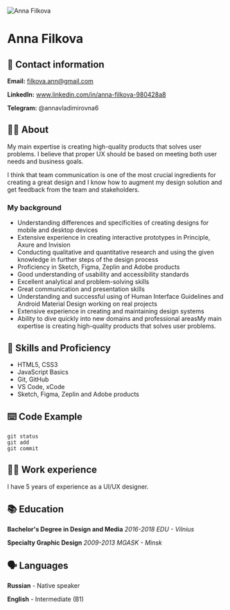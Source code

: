 ![Anna Filkova](https://media-exp1.licdn.com/dms/image/C4D03AQGbbZ8Z9L_3ew/profile-displayphoto-shrink_400_400/0/1572800512271?e=1664409600&v=beta&t=N2FhT7YEgOFen131Bn91f2qd3wnOvwLnilShs47Mhrc)
# **Anna Filkova**

## :iphone: Contact information
**Email:** filkova.ann@gmail.com 

**LinkedIn:** www.linkedin.com/in/anna-filkova-980428a8

**Telegram:** @annavladimirovna6

## :raising_hand_woman: About
My main expertise is creating high-quality products that solves user problems. I believe that proper UX should be based on meeting both user needs and business goals. 

I think that team communication is one of the most crucial ingredients for creating a great design and I know how to augment my design solution and get feedback from the team and stakeholders.

### My background
- Understanding differences and specificities of creating designs for mobile and desktop devices
- Extensive experience in creating interactive prototypes in Principle, Axure and Invision
- Conducting qualitative and quantitative research and using the given knowledge in further steps of the design process
- Proficiency in Sketch, Figma, Zeplin and Adobe products
- Good understanding of usability and accessibility standards
- Excellent analytical and problem-solving skills
- Great communication and presentation skills
- Understanding and successful using of Human Interface Guidelines and Android Material Design working on real projects
- Extensive experience in creating and maintaining design systems
- Ability to dive quickly into new domains and professional areasMy main expertise is creating high-quality products that solves user problems. 

## :dart: Skills and Proficiency
- HTML5, CSS3
- JavaScript Basics
- Git, GitHub
- VS Code, xCode
- Sketch, Figma, Zeplin and Adobe products

## :keyboard: Code Example
```
git status
git add
git commit
```

## :woman_technologist: Work experience
I have 5 years of experience as a UI/UX designer.

## :books: Education
**Bachelor's Degree in Design and Media**
*2016-2018*
_EDU - Vilnius_

**Specialty Graphic Design**
*2009-2013* 
_MGASK - Minsk_

## :speaking_head: Languages
**Russian** - Native speaker

**English** - Intermediate (B1)

